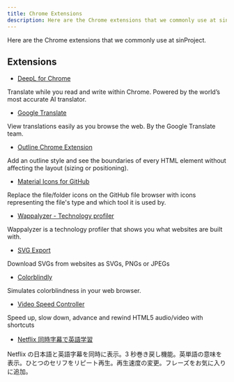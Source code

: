 ```yaml
---
title: Chrome Extensions
description: Here are the Chrome extensions that we commonly use at sinProject.
---
```


Here are the Chrome extensions that we commonly use at sinProject.

## Extensions

- [DeepL for Chrome](https://www.deepl.com/ja/chrome-extension)

Translate while you read and write within Chrome. Powered by the world’s most accurate AI translator.

- [Google Translate](https://chrome.google.com/webstore/detail/google-translate/aapbdbdomjkkjkaonfhkkikfgjllcleb)

View translations easily as you browse the web. By the Google Translate team.

- [Outline Chrome Extension](https://chrome.google.com/webstore/detail/outline-chrome-extension/gkakhdblgdnbknpibnflepnhcpmpohnm?hl=en)

Add an outline style and see the boundaries of every HTML element without affecting the layout (sizing or positioning).

- [Material Icons for GitHub](https://chrome.google.com/webstore/detail/material-icons-for-github/bggfcpfjbdkhfhfmkjpbhnkhnpjjeomc?hl=en)

Replace the file/folder icons on the GitHub file browser with icons representing the file's type and which tool it is used by.

- [Wappalyzer - Technology profiler](https://chrome.google.com/webstore/detail/wappalyzer-technology-pro/gppongmhjkpfnbhagpmjfkannfbllamg)

Wappalyzer is a technology profiler that shows you what websites are built with.

- [SVG Export](https://chrome.google.com/webstore/detail/svg-export/naeaaedieihlkmdajjefioajbbdbdjgp?hl=en-GB)

Download SVGs from websites as SVGs, PNGs or JPEGs

- [Colorblindly](https://chrome.google.com/webstore/detail/colorblindly/floniaahmccleoclneebhhmnjgdfijgg)

Simulates colorblindness in your web browser.

- [Video Speed Controller](https://chrome.google.com/webstore/detail/video-speed-controller/nffaoalbilbmmfgbnbgppjihopabppdk)

Speed up, slow down, advance and rewind HTML5 audio/video with shortcuts

- [Netflix 同時字幕で英語学習](https://chrome.google.com/webstore/detail/netflix-%E5%90%8C%E6%99%82%E5%AD%97%E5%B9%95%E3%81%A7%E8%8B%B1%E8%AA%9E%E5%AD%A6%E7%BF%92/gibmkmmdicoffkhjkfimmjkojjopoagg?hl=en)

Netflix の日本語と英語字幕を同時に表示。3 秒巻き戻し機能。英単語の意味を表示。ひとつのセリフをリピート再生。再生速度の変更。フレーズをお気に入りに追加。
